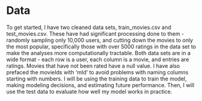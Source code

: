 # Data

To get started, I have two cleaned data sets, train_movies.csv and test_movies.csv. These have had significant processing done to them - randomly sampling only 10,000 users, and cutting down the movies to only the most popular, specifically those with over 5000 ratings in the data set to make the analyses more computationally tractable. Both data sets are in a wide format - each row is a user, each column is a movie, and entries are ratings. Movies that have not been rated have a null value. I have also prefaced the movieIds with ‘mId’ to avoid problems with naming columns starting with numbers.
I will be using the training data to train the model, making modeling decisions, and estimating future performance. Then, I will use the test data to evaluate how well my model works in practice.
